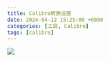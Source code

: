 ```yaml
---
title: Calibre转换设置
date: 2024-04-12 15:25:00 +0800
categories: [工具, Calibre]
tags: [calibre]
---
```


![](https://github.com/kicklie/kicklie.github.io/raw/master/img/calibre.jpg)
